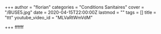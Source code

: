 +++
author = "florian"
categories = "Conditions Sanitaires"
cover = "/BUSE5.jpg"
date = 2020-04-15T22:00:00Z
lastmod = ""
tags = []
title = "ttt"
youtube_video_id = "MLVaRtWmVdM"

+++
ffffff